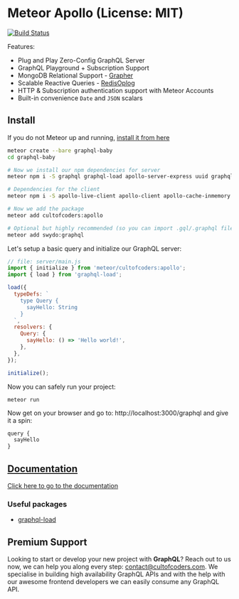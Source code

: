 # Meteor Apollo (License: MIT)

[![Build Status](https://api.travis-ci.org/cult-of-coders/apollo.svg?branch=master)](https://travis-ci.org/cult-of-coders/apollo)

Features:

- Plug and Play Zero-Config GraphQL Server
- GraphQL Playground + Subscription Support
- MongoDB Relational Support - [Grapher](https://github.com/cult-of-coders/grapher)
- Scalable Reactive Queries - [RedisOplog](https://github.com/cult-of-coders/redis-oplog)
- HTTP & Subscription authentication support with Meteor Accounts
- Built-in convenience `Date` and `JSON` scalars

## Install

If you do not Meteor up and running, [install it from here](https://www.meteor.com/install)

```bash
meteor create --bare graphql-baby
cd graphql-baby

# Now we install our npm dependencies for server
meteor npm i -S graphql graphql-load apollo-server-express uuid graphql-tools graphql-type-json apollo-live-server

# Dependencies for the client
meteor npm i -S apollo-live-client apollo-client apollo-cache-inmemory apollo-link apollo-link-http apollo-link-ws apollo-morpher subscriptions-transport-ws

# Now we add the package
meteor add cultofcoders:apollo

# Optional but highly recommended (so you can import .gql/.graphql files)
meteor add swydo:graphql
```

Let's setup a basic query and initialize our GraphQL server:

```js
// file: server/main.js
import { initialize } from 'meteor/cultofcoders:apollo';
import { load } from 'graphql-load';

load({
  typeDefs: `
    type Query {
      sayHello: String
    }
  `,
  resolvers: {
    Query: {
      sayHello: () => 'Hello world!',
    },
  },
});

initialize();
```

Now you can safely run your project:

```
meteor run
```

Now get on your browser and go to: http://localhost:3000/graphql and give it a spin:

```js
query {
  sayHello
}
```

## [Documentation](docs/index.md)

[Click here to go to the documentation](docs/index.md)

### Useful packages

- [graphql-load](https://www.npmjs.com/package/graphql-load?activeTab=readme)

## Premium Support

Looking to start or develop your new project with **GraphQL**? Reach out to us now, we can help you along every step: contact@cultofcoders.com. We specialise in building high availability GraphQL APIs and with the help with our awesome frontend developers we can easily consume any GraphQL API.
